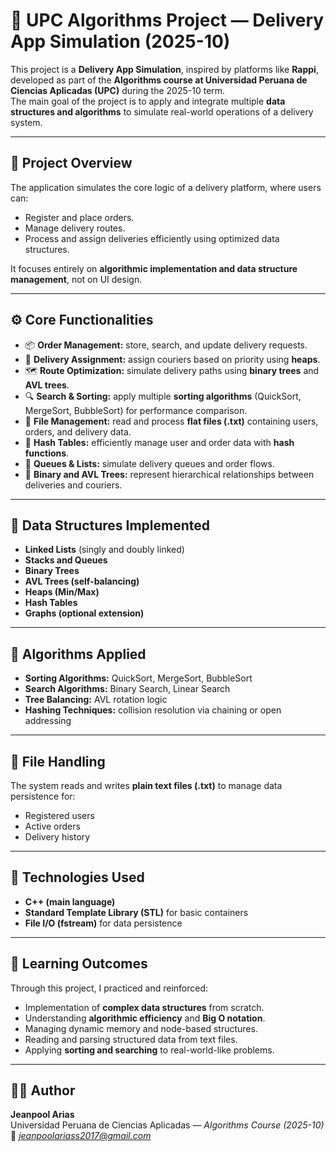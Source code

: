 # 🚀 UPC Algorithms Project — Delivery App Simulation (2025-10)

This project is a **Delivery App Simulation**, inspired by platforms like **Rappi**, developed as part of the **Algorithms course at Universidad Peruana de Ciencias Aplicadas (UPC)** during the 2025-10 term.  
The main goal of the project is to apply and integrate multiple **data structures and algorithms** to simulate real-world operations of a delivery system.

---

## 🧠 Project Overview
The application simulates the core logic of a delivery platform, where users can:
- Register and place orders.
- Manage delivery routes.
- Process and assign deliveries efficiently using optimized data structures.

It focuses entirely on **algorithmic implementation and data structure management**, not on UI design.

---

## ⚙️ Core Functionalities
- 📦 **Order Management:** store, search, and update delivery requests.
- 🚴 **Delivery Assignment:** assign couriers based on priority using **heaps**.
- 🗺️ **Route Optimization:** simulate delivery paths using **binary trees** and **AVL trees**.
- 🔍 **Search & Sorting:** apply multiple **sorting algorithms** (QuickSort, MergeSort, BubbleSort) for performance comparison.
- 💾 **File Management:** read and process **flat files (.txt)** containing users, orders, and delivery data.
- 🧱 **Hash Tables:** efficiently manage user and order data with **hash functions**.
- 🔁 **Queues & Lists:** simulate delivery queues and order flows.
- 🌳 **Binary and AVL Trees:** represent hierarchical relationships between deliveries and couriers.

---

## 🧩 Data Structures Implemented
- **Linked Lists** (singly and doubly linked)  
- **Stacks and Queues**  
- **Binary Trees**  
- **AVL Trees (self-balancing)**  
- **Heaps (Min/Max)**  
- **Hash Tables**  
- **Graphs (optional extension)**  

---

## 🧪 Algorithms Applied
- **Sorting Algorithms:** QuickSort, MergeSort, BubbleSort  
- **Search Algorithms:** Binary Search, Linear Search  
- **Tree Balancing:** AVL rotation logic  
- **Hashing Techniques:** collision resolution via chaining or open addressing  

---

## 📂 File Handling
The system reads and writes **plain text files (.txt)** to manage data persistence for:
- Registered users  
- Active orders  
- Delivery history  


---

## 🧰 Technologies Used
- **C++ (main language)**  
- **Standard Template Library (STL)** for basic containers  
- **File I/O (fstream)** for data persistence  

---

## 🧠 Learning Outcomes
Through this project, I practiced and reinforced:
- Implementation of **complex data structures** from scratch.  
- Understanding **algorithmic efficiency** and **Big O notation**.  
- Managing dynamic memory and node-based structures.  
- Reading and parsing structured data from text files.  
- Applying **sorting and searching** to real-world-like problems.

---

## 👨‍💻 Author
**Jeanpool Arias**  
Universidad Peruana de Ciencias Aplicadas — *Algorithms Course (2025-10)*  
📧 *jeanpoolariass2017@gmail.com*
